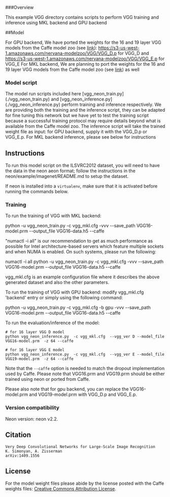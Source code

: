 ###Overview

This example VGG directory contains scripts to perform VGG training and inference using MKL backend and GPU backend

##Model

For GPU backend, We have ported the weights for the 16 and 19 layer VGG models from the Caffe model zoo (see [link](https://github.com/BVLC/caffe/wiki/Model-Zoo#models-used-by-the-vgg-team-in-ilsvrc-2014)): https://s3-us-west-1.amazonaws.com/nervana-modelzoo/VGG/VGG_D.p for VGG_D and https://s3-us-west-1.amazonaws.com/nervana-modelzoo/VGG/VGG_E.p for VGG_E
For MKL backend, We are planning to port the weights for the 16 and 19 layer VGG models from the Caffe model zoo (see [link](https://github.com/BVLC/caffe/wiki/Model-Zoo#models-used-by-the-vgg-team-in-ilsvrc-2014)) as well

### Model script
The model run scripts included here [vgg_neon_train.py] (./vgg_neon_train.py) and [vgg_neon_inference.py] (./vgg_neon_inference.py) perform training and inference respectively.  We are providing both the training and the inference script, they can be adapted for fine tuning this network but we have yet to test the training script because a successful training protocol may require details beyond what is available from the Caffe model zoo. The inference script will take the trained weight file as input: for GPU backend, supply it with the VGG_D.p or VGG_E.p. For MKL backend inference, please see below for instructions

## Instructions 

To run this model script on the ILSVRC2012 dataset, you will need to have the data in the neon aeon format; follow
the instructions in the neon/example/imagenet/README.md to setup the dataset.

If neon is installed into a `virtualenv`, make sure that it is activated before running the commands below.

### Training 

To run the training of VGG with MKL backend: 

python -u vgg_neon_train.py  -c vgg_mkl.cfg    -vvv  --save_path VGG16-model.prm --output_file VGG16-data.h5   --caffe

"numactl -i all" is our recommendation to get as much performance as possible for Intel architecture-based servers which
feature multiple sockets and when NUMA is enabled. On such systems, please run the following:

numactl -i all python -u vgg_neon_train.py  -c vgg_mkl.cfg    -vvv  --save_path VGG16-model.prm --output_file VGG16-data.h5   --caffe

vgg_mkl.cfg is an example configuration file where it describes the above generated dataset and also the other parameters.

To run the training of VGG with GPU backend:
modify vgg_mkl.cfg 'backend' entry or simply using the following command: 

python -u vgg_neon_train.py  -c vgg_mkl.cfg -b gpu -vvv  --save_path VGG16-model.prm --output_file VGG16-data.h5   --caffe

To run the evaluation/inference of the model:
```
# for 16 layer VGG D model 
python vgg_neon_inference.py  -c vgg_mkl.cfg  --vgg_ver D --model_file VGG16-model.prm  -z 64 --caffe

# for 16 layer VGG E model
python vgg_neon_inference.py  -c vgg_mkl.cfg  --vgg_ver E --model_file VGG19-model.prm  -z 64 --caffe
```
Note that the `--caffe` option is needed to match the dropout implementation used by Caffe.
Please note that VGG16.prm and VGG19.prm should be either trained using neon or ported from Caffe.

Please also note that for gpu backend, you can replace the VGG16-model.prm and VGG19-model.prm with VGG_D.p and VGG_E.p. 

### Version compatibility

Neon version: neon v2.2.

## Citation

```
Very Deep Convolutional Networks for Large-Scale Image Recognition
K. Simonyan, A. Zisserman
arXiv:1409.1556
```

## License

For the model weight files please abide by the license posted with the Caffe weights files:
[Creative Commons Attribution License](https://creativecommons.org/licenses/by/4.0/).

